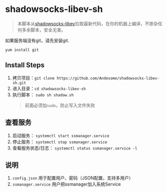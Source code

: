# shadowsocks-libev-sh
> 本脚本从[shadowsocks-libev](https://github.com/shadowsocks/shadowsocks-libev)拉取最新代码，在你的机器上编译，不掺杂任何多余脚本，安全无害。


如果服务端没有git，请先安装git.

`yum install git`

## Install Steps

1. 拷贝项目：`git clone https://github.com/Andesome/shadowsocks-libev-sh.git`
2. 进入目录：`cd shadowsocks-libev-sh`
3. 执行脚本： `sudo sh shadow.sh`
    >  前面必须加`sudo`，防止写入文件失败

## 查看服务

1. 启动服务： `systemctl start ssmanager.service`
2. 停止服务： `systemctl stop ssmanager.service`
3. 查看服务状态/日志： `systemctl status ssmanager.service -l`


## 说明
1. `config.json` 用于配置用户、密码（JSON配置，支持多用户）
2. `ssmanager.service` 用户把ssmanager加入系统Service